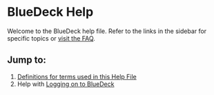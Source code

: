 # BlueDeck Help

Welcome to the BlueDeck help file. Refer to the links in the sidebar for specific topics or [visit the FAQ](faq/frequently_asked_questions.md).

## Jump to:
1. [Definitions for terms used in this Help File](definitions.md)
2. Help with [Logging on to BlueDeck](logging_on.md)